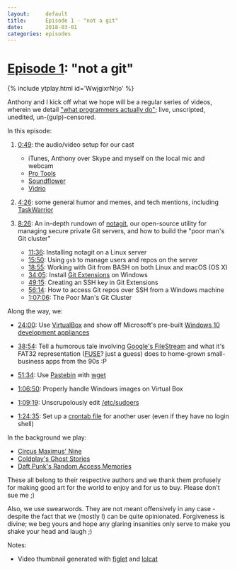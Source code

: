 ```yaml
---
layout:		default
title:		Episode 1 - "not a git"
date:		2018-03-01
categories: episodes
---
```


# [Episode 1](https://youtu.be/WwjgixrNrjo): "not a git"

{% include ytplay.html id='WwjgixrNrjo' %}

Anthony and I kick off what we hope will be a regular series of videos,
	wherein we detail ["what programmers actually do"](../index.md);
	live, unscripted, unedited, un-(gulp)-censored.

In this episode:

1. [0:49](https://youtu.be/WwjgixrNrjo?t=0m49s): the audio/video setup for our cast
	- iTunes, Anthony over Skype and myself on the local mic and webcam
	- [Pro Tools](https://www.avid.com/pro-tools)
	- [Soundflower](https://github.com/mattingalls/Soundflower)
	- [Vidrio](https://vidr.io/)

1. [4:26](https://youtu.be/WwjgixrNrjo?t=4m26s):
	some general humor and memes, and tech mentions, including
	[TaskWarrior](https://taskwarrior.org/)

1. [8:26](https://youtu.be/WwjgixrNrjo?t=8m26s):
		An in-depth rundown of [notagit](https://siriobalmelli.github.io/notagit/),
		our open-source utility for managing secure private Git servers,
		and how to build the "poor man's Git cluster"
	- [11:36](https://youtu.be/WwjgixrNrjo?t=11m36s):
		Installing notagit on a Linux server
	- [15:50](https://youtu.be/WwjgixrNrjo?t=15m50s):
		Using `gsb` to manage users and repos on the server
	- [18:55](https://youtu.be/WwjgixrNrjo?t=18m55s):
		Working with Git from BASH on both Linux and macOS (OS X)
	- [34:05](https://youtu.be/WwjgixrNrjo?t=34m05s):
		Install [Git Extensions](https://gitextensions.github.io/) on Windows
	- [49:15](https://youtu.be/WwjgixrNrjo?t=49m15s):
		Creating an SSH key in Git Extensions
	- [56:14](https://youtu.be/WwjgixrNrjo?t=56m14s):
		How to access Git repos over SSH from a Windows machine
	- [1:07:06](https://youtu.be/WwjgixrNrjo?t=1h07m06s):
		The Poor Man's Git Cluster

Along the way, we:

- [24:00](https://youtu.be/WwjgixrNrjo?t=24m00s):
	Use [VirtualBox](https://www.virtualbox.org/) and show off Microsoft's pre-built
	[Windows 10 development appliances](https://developer.microsoft.com/en-us/windows/downloads/virtual-machines)

- [38:54](https://youtu.be/WwjgixrNrjo?t=38m54s):
	Tell a humorous tale involving [Google's FileStream](https://support.google.com/a/answer/7491144?hl=en)
	and what it's FAT32 representation
	([FUSE](https://en.wikipedia.org/wiki/Filesystem_in_Userspace)? just a guess)
	does to home-grown small-business apps from the 90s :P

- [51:34](https://youtu.be/WwjgixrNrjo?t=51m34s):
	Use [Pastebin](https://www.paste.org/p/home) with [wget](https://linux.die.net/man/1/wget)

- [1:06:50](https://youtu.be/WwjgixrNrjo?t=1h06m50s):
	Properly handle Windows images on Virtual Box

- [1:09:19](https://youtu.be/WwjgixrNrjo?t=1h09m19s):
	Unscrupolously edit [/etc/sudoers](https://linux.die.net/man/5/sudoers)

- [1:24:35](https://youtu.be/WwjgixrNrjo?t=1h24m35s):
	Set up a [crontab file](http://www.adminschoice.com/crontab-quick-reference)
	for another user (even if they have no login shell)

In the background we play:

- [Circus Maximus' Nine](http://www.circusmaximussite.com/release/nine/)
- [Coldplay's Ghost Stories](http://coldplay.com/recordings/ghost_stories/)
- [Daft Punk's Random Access Memories](http://www.randomaccessmemories.com/)

These all belong to their respective authors and we thank them profusely
	for making good art for the world to enjoy and for us to buy.
Please don't sue me ;)

Also, we use swearwords.
They are not meant offensively in any case - despite the fact that we (mostly I)
	can be quite opinionated.
Forgiveness is divine; we beg yours and hope any glaring insanities
	only serve to make you shake your head and laugh ;)

Notes:

- Video thumbnail generated with [figlet](https://linux.die.net/man/6/figlet) and
	[lolcat](http://manpages.ubuntu.com/manpages/trusty/en/man6/lolcat.6.html)
